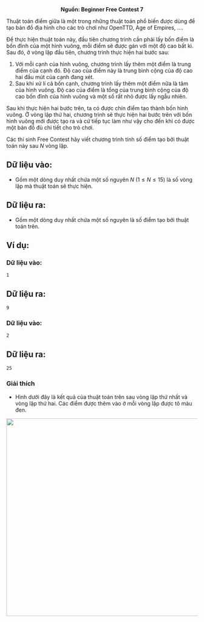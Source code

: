 **<center>Nguồn: Beginner Free Contest 7</center>**

Thuật toán điểm giữa là một trong những thuật toán phổ biến được dùng để tạo bản đồ địa hình cho các trò chơi như OpenTTD, Age of Empires, ....

Để thực hiện thuật toán này, đầu tiên chương trình cần phải lấy bốn điểm là bốn đỉnh của một hình vuông, mỗi điểm sẽ được gán với một độ cao bất kì. Sau đó, ở vòng lặp đầu tiên, chương trình thực hiện hai bước sau:
1. Với mỗi cạnh của hình vuông, chương trình lấy thêm một điểm là trung điểm của cạnh đó. Độ cao của điểm này là trung bình cộng của độ cao hai đầu mút của cạnh đang xét.
2. Sau khi xử lí cả bốn cạnh, chương trình lấy thêm một điểm nữa là tâm của hình vuông. Độ cao của điểm là tổng của trung bình cộng của độ cao bốn đỉnh của hình vuông và một số rất nhỏ được lấy ngẫu nhiên.

Sau khi thực hiện hai bước trên, ta có được chín điểm tạo thành bốn hình vuông. Ở vòng lặp thứ hai, chương trình sẽ thực hiện hai bước trên với bốn hình vuông mới được tạo ra và cứ tiếp tục làm như vậy cho đến khi có được một bản đồ đủ chi tiết cho trò chơi.

Các thí sinh Free Contest hãy viết chương trình tính số điểm tạo bởi thuật toán này sau $N$ vòng lặp.

## Dữ liệu vào:
- Gồm một dòng duy nhất chứa một số nguyên $N\ (1 ≤N ≤15)$ là số vòng lặp mà thuật toán sẽ thực hiện.

## Dữ liệu ra:
- Gồm một dòng duy nhất chứa một số nguyên là số điểm tạo bởi thuật toán trên.

## Ví dụ:
### Dữ liệu vào:
```
1
```

## Dữ liệu ra:
```
9
```

### Dữ liệu vào:
```
2
```

## Dữ liệu ra:
```
25
```

### Giải thích
- Hình dưới đây là kết quả của thuật toán trên sau vòng lặp thứ nhất và vòng lặp thứ hai. Các điểm được thêm vào ở mỗi vòng lặp được tô màu đen.
<center><img src="/images/problems/631/SQUARE.png" width=520px></center>